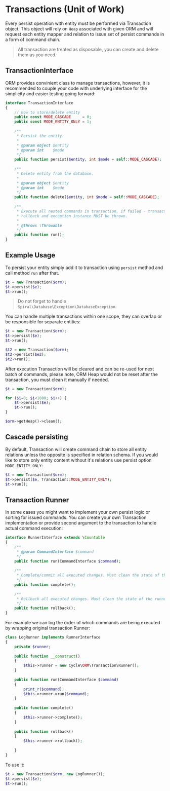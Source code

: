 # Transactions (Unit of Work)
Every persist operation with entity must be performed via Transaction object. This object will rely on `Heap` associated with given ORM
and will request each entity mapper and relation to issue set of persist commands in a form of command chain.

> All transaction are treated as disposable, you can create and delete them as you need.

## TransactionInterface
ORM provides convinient class to manage transactions, however, it is recommended to couple your code with underlying interface for 
the simplicity and easier testing going forward:

```php
interface TransactionInterface
{
    // how to store/delete entity
    public const MODE_CASCADE     = 0;
    public const MODE_ENTITY_ONLY = 1;
    
    /**
     * Persist the entity.
     *
     * @param object $entity
     * @param int    $mode
     */
    public function persist($entity, int $mode = self::MODE_CASCADE);
    
    /**
     * Delete entity from the database.
     *
     * @param object $entity
     * @param int    $mode
     */
    public function delete($entity, int $mode = self::MODE_CASCADE);
    
    /**
     * Execute all nested commands in transaction, if failed - transaction MUST automatically
     * rollback and exception instance MUST be thrown.
     *
     * @throws \Throwable
     */
    public function run();
}
```

## Example Usage
To persist your entity simply add it to transaction using `persist` method and call method `run` after that.

```php
$t = new Transaction($orm);
$t->persist($e);
$t->run();
```

> Do not forget to handle `Spiral\Database\Exception\DatabaseException`.

You can handle multiple transactions within one scope, they can overlap or be responsible for separate entities:

```php
$t = new Transaction($orm);
$t->persist($e);
$t->run();

$t2 = new Transaction($orm);
$t2->persist($e2);
$t2->run();
```

After execution Transaction will be cleared and can be re-used for next batch of commands, please note, ORM Heap would not be reset 
after the transaction, you must clean it manually if needed.

```php
$t = new Transaction($orm);

for ($i=0; $i<1000; $i++) {
    $t->persist($e);
    $t->run();
}

$orm->getHeap()->clean();
```

## Cascade persisting
By default, Transaction will create command chain to store all entity relations unless the opposite is specified in relation schema.
If you would like to store only entity content without it's relations use persist option `MODE_ENTITY_ONLY`:

```php
$t = new Transaction($orm);
$t->persist($e, Transaction::MODE_ENTITY_ONLY);
$t->run();
```

## Transaction Runner
In some cases you might want to implement your own persist logic or sorting for issued commands. You can create your own
Transaction implementation or provide second argument to the transaction to handle actual command execution:

```php
interface RunnerInterface extends \Countable
{
    /**
     * @param CommandInterface $command
     */
    public function run(CommandInterface $command);
    
    /**
     * Complete/commit all executed changes. Must clean the state of the runner.
     */
    public function complete();
    
    /**
     * Rollback all executed changes. Must clean the state of the runner.
     */
    public function rollback();
}
```

For example we can log the order of which commands are being executed by wrapping original transaction Runner:

```php
class LogRunner implements RunnerInterface
{
    private $runner;
    
    public function __construct()
    {
        $this->runner = new Cycle\ORM\Transaction\Runner();
    }
  
    public function run(CommandInterface $command)
    {
        print_r($command);
        $this->runner->run($command);
    }
    
    public function complete()
    {
        $this->runner->complete();
    }
    
    public function rollback()
    {
        $this->runner->rollback();
    
    }
}
```

To use it:

```php
$t = new Transaction($orm, new LogRunner());
$t->persist($e);
$t->run();
```
